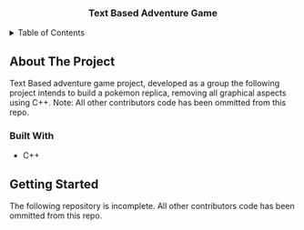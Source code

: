 <a name="readme-top"></a>

<br />
<div align="center">

<h3 align="center">Text Based Adventure Game</h3>
</div>



<!-- TABLE OF CONTENTS -->
<details>
  <summary>Table of Contents</summary>
  <ol>
    <li>
      <a href="#about-the-project">About The Project</a>
      <ul>
        <li><a href="#built-with">Built With</a></li>
      </ul>
    </li>
    <li>
      <a href="#getting-started">Getting Started</a>
    </li>
  </ol>
</details>



<!-- ABOUT THE PROJECT -->
## About The Project

Text Based adventure game project, developed as a group the following project intends to build a pokemon replica, removing all graphical aspects using C++. Note: All other contributors code has been ommitted from this repo.


### Built With

* C++


<!-- GETTING STARTED -->
## Getting Started

The following repository is incomplete. All other contributors code has been ommitted from this repo.


